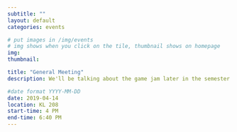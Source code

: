 ```yaml
---
subtitle: ""
layout: default
categories: events

# put images in /img/events
# img shows when you click on the tile, thumbnail shows on homepage
img:
thumbnail: 

title: "General Meeting"
description: We'll be talking about the game jam later in the semester and the SGDA Summit!

#date format YYYY-MM-DD
date: 2019-04-14
location: KL 208
start-time: 4 PM
end-time: 6:40 PM  
---
```

